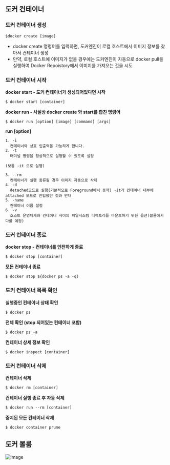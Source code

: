 ## 도커 컨테이너 
  ### 도커 컨테이너 생성 
  
    $docker create [image]

  - docker create 명령어를 입력하면, 도커엔진이 로컬 호스트에서 이미지 정보를 찾아서 컨테이너 생성
  - 만약, 로컬 호스트에 이미지가 없을 경우에는 도커엔진이 자동으로 docker pull을 실행하여 Docker Repoistory에서
    이미지를 가져오는 것을 시도

  ### 도커 컨테이너 시작
  
  **docker start - 도커 컨테이너가 생성되어있다면 시작**
     
    $ docker start [container]

  **docker run - 사실상 docker create 와 start를 합친 명령어**

    $ docker run [option] [image] [command] [args]

  **run [option]**

    1. -i 
      컨테이너와 상호 입출력을 가능하게 합니다.
    2. -t
      터미널 명령을 정상적으로 실행할 수 있도록 설정

    (보통 -it 으로 실행)

    3. --rm 
      컨테이너가 실행 종류될 경우 이미지 자동으로 삭제
    4. -d
      detached모드로 실행(기본적으로 Foreground에서 동작) -it가 컨테이너 내부에 attached 모드로 진입했던 것과 반대
    5. -name 
      컨테이너 이름 설정
    6. -v
      호스트 운영체제와 컨테이너 사이의 파일시스템 디렉토리를 마운트하기 위한 옵션(볼륨에서 다룰 예정)

  ### 도커 컨테이너 종료

  **docker stop - 컨테이너를 안전하게 종료**

    $ docker stop [container]

  **모든 컨테이너 종료**

    $ docker stop ${docker ps -a -q)

  ### 도커 컨테이너 목록 확인

  **실행중인 컨테이너 상태 확인**

    $ docker ps

  **전체 확인 (stop 되어있는 컨테이너 포함)**

    $ docker ps -a

  **컨테이너 상세 정보 확인**

    $ docker inspect [container]

  ### 도커 컨테이너 삭제

  **컨테이너 삭제**

    $ docker rm [container]

  **컨테이너 실행 종료 후 자동 삭제**

    $ docker run --rm [container]

  **중지된 모든 컨테이너 삭제**

    $ docker container prume




## 도커 볼룸

  
![image](https://github.com/Syunoh/StoneBox/assets/100738448/0b1f703e-a8a6-40f0-8028-5b180a226f98)


  
    
